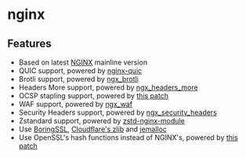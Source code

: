 # nginx

## Features

- Based on latest [NGINX](https://hg.nginx.org/nginx) mainline version
- QUIC support, powered by [nginx-quic](https://hg.nginx.org/nginx-quic)
- Brotli support, powered by [ngx_brotli](https://github.com/google/ngx_brotli)
- Headers More support, powered by [ngx_headers_more](https://github.com/openresty/headers-more-nginx-module)
- OCSP stapling support, powered by [this patch](https://github.com/kn007/patch/blob/master/Enable_BoringSSL_OCSP.patch)
- WAF support, powered by [ngx_waf](https://github.com/ADD-SP/ngx_waf/tree/current)
- Security Headers support, powered by [ngx_security_headers](https://github.com/GetPageSpeed/ngx_security_headers)
- Zstandard support, powered by [zstd-nginx-module](https://github.com/tokers/zstd-nginx-module)
- Use [BoringSSL](https://github.com/google/boringssl), [Cloudflare's zlib](https://github.com/cloudflare/zlib) and [jemalloc](https://github.com/jemalloc/jemalloc)
- Use OpenSSL's hash functions instead of NGINX's, powered by [this patch](https://github.com/kn007/patch/blob/master/use_openssl_md5_sha1.patch)
